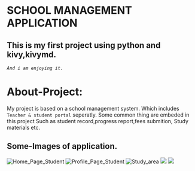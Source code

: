 # SCHOOL MANAGEMENT APPLICATION
## This is my first project using python and kivy,kivymd.
*`And i am enjoying it.`*

# About-Project:
My project is based on a school management system.
Which includes `Teacher & student portal` seperatly.
Some common thing are embeded in this project
Such as student record,progress report,fees submition,
Study materials etc.

## Some-Images of application.
![Home_Page_Student](https://media.discordapp.net/attachments/1045368998436548678/1045370278944981103/Screenshot_20221124-213402_Pydroid_3.jpg)
![Profile_Page_Student](https://media.discordapp.net/attachments/1045368998436548678/1045370274222178384/Screenshot_20221124-213409_Pydroid_3.jpg)
![Study_area](https://media.discordapp.net/attachments/1045368998436548678/1045370273962147860/Screenshot_20221124-213416_Pydroid_3.jpg)
![](https://media.discordapp.net/attachments/1045368998436548678/1045370273693696030/Screenshot_20221124-213425_Pydroid_3.jpg)
![](https://media.discordapp.net/attachments/1045368998436548678/1045370273366544506/Screenshot_20221124-213431_Pydroid_3.jpg)
